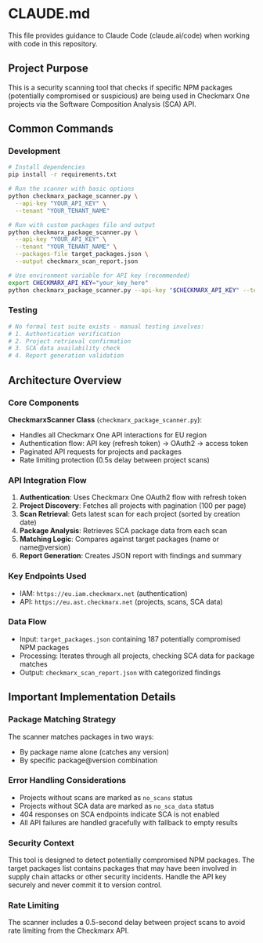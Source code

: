 # CLAUDE.md

This file provides guidance to Claude Code (claude.ai/code) when working with code in this repository.

## Project Purpose
This is a security scanning tool that checks if specific NPM packages (potentially compromised or suspicious) are being used in Checkmarx One projects via the Software Composition Analysis (SCA) API.

## Common Commands

### Development
```bash
# Install dependencies
pip install -r requirements.txt

# Run the scanner with basic options
python checkmarx_package_scanner.py \
  --api-key "YOUR_API_KEY" \
  --tenant "YOUR_TENANT_NAME"

# Run with custom packages file and output
python checkmarx_package_scanner.py \
  --api-key "YOUR_API_KEY" \
  --tenant "YOUR_TENANT_NAME" \
  --packages-file target_packages.json \
  --output checkmarx_scan_report.json

# Use environment variable for API key (recommended)
export CHECKMARX_API_KEY="your_key_here"
python checkmarx_package_scanner.py --api-key "$CHECKMARX_API_KEY" --tenant "your_tenant"
```

### Testing
```bash
# No formal test suite exists - manual testing involves:
# 1. Authentication verification
# 2. Project retrieval confirmation
# 3. SCA data availability check
# 4. Report generation validation
```

## Architecture Overview

### Core Components

**CheckmarxScanner Class** (`checkmarx_package_scanner.py`):
- Handles all Checkmarx One API interactions for EU region
- Authentication flow: API key (refresh token) → OAuth2 → access token
- Paginated API requests for projects and packages
- Rate limiting protection (0.5s delay between project scans)

### API Integration Flow
1. **Authentication**: Uses Checkmarx One OAuth2 flow with refresh token
2. **Project Discovery**: Fetches all projects with pagination (100 per page)
3. **Scan Retrieval**: Gets latest scan for each project (sorted by creation date)
4. **Package Analysis**: Retrieves SCA package data from each scan
5. **Matching Logic**: Compares against target packages (name or name@version)
6. **Report Generation**: Creates JSON report with findings and summary

### Key Endpoints Used
- IAM: `https://eu.iam.checkmarx.net` (authentication)
- API: `https://eu.ast.checkmarx.net` (projects, scans, SCA data)

### Data Flow
- Input: `target_packages.json` containing 187 potentially compromised NPM packages
- Processing: Iterates through all projects, checking SCA data for package matches
- Output: `checkmarx_scan_report.json` with categorized findings

## Important Implementation Details

### Package Matching Strategy
The scanner matches packages in two ways:
- By package name alone (catches any version)
- By specific package@version combination

### Error Handling Considerations
- Projects without scans are marked as `no_scans` status
- Projects without SCA data are marked as `no_sca_data` status
- 404 responses on SCA endpoints indicate SCA is not enabled
- All API failures are handled gracefully with fallback to empty results

### Security Context
This tool is designed to detect potentially compromised NPM packages. The target packages list contains packages that may have been involved in supply chain attacks or other security incidents. Handle the API key securely and never commit it to version control.

### Rate Limiting
The scanner includes a 0.5-second delay between project scans to avoid rate limiting from the Checkmarx API.